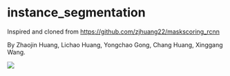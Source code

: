 # instance_segmentation

Inspired and cloned from <https://github.com/zjhuang22/maskscoring_rcnn>

By Zhaojin Huang, Lichao Huang, Yongchao Gong, Chang Huang, Xinggang Wang.
 
![](https://github.com/zjhuang22/maskscoring_rcnn/blob/master/demo/network.png)